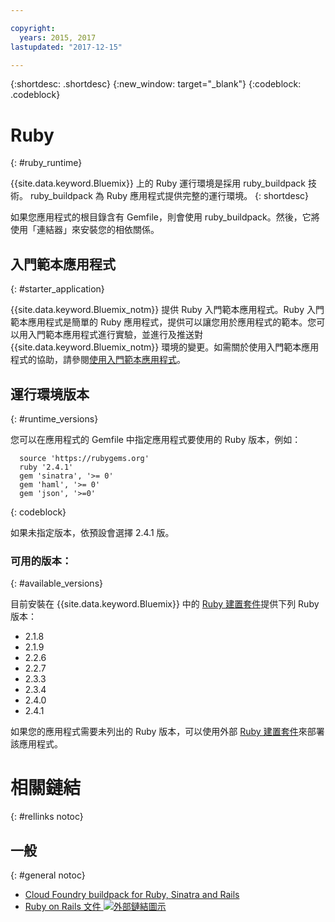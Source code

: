 ```yaml
---

copyright:
  years: 2015, 2017
lastupdated: "2017-12-15"

---
```


{:shortdesc: .shortdesc}
{:new_window: target="_blank"}
{:codeblock: .codeblock}

# Ruby
{: #ruby_runtime}

{{site.data.keyword.Bluemix}} 上的 Ruby 運行環境是採用 ruby_buildpack 技術。
ruby_buildpack 為 Ruby 應用程式提供完整的運行環境。
{: shortdesc}

如果您應用程式的根目錄含有 Gemfile，則會使用 ruby_buildpack。然後，它將使用「連結器」來安裝您的相依關係。

## 入門範本應用程式
{: #starter_application}

{{site.data.keyword.Bluemix_notm}} 提供 Ruby 入門範本應用程式。Ruby 入門範本應用程式是簡單的 Ruby 應用程式，提供可以讓您用於應用程式的範本。您可以用入門範本應用程式進行實驗，並進行及推送對 {{site.data.keyword.Bluemix_notm}} 環境的變更。如需關於使用入門範本應用程式的協助，請參閱[使用入門範本應用程式](/docs/cfapps/starter_app_usage.html)。

## 運行環境版本
{: #runtime_versions}

您可以在應用程式的 Gemfile 中指定應用程式要使用的 Ruby 版本，例如：

```
  source 'https://rubygems.org'
  ruby '2.4.1'
  gem 'sinatra', '>= 0'
  gem 'haml', '>= 0'
  gem 'json', '>=0'
```
{: codeblock}

如果未指定版本，依預設會選擇 2.4.1 版。

### 可用的版本：
{: #available_versions}

目前安裝在 {{site.data.keyword.Bluemix}} 中的 [Ruby 建置套件](https://github.com/cloudfoundry/ruby-buildpack/releases/tag/v1.6.34)提供下列 Ruby 版本：

* 2.1.8
* 2.1.9
* 2.2.6
* 2.2.7
* 2.3.3
* 2.3.4
* 2.4.0
* 2.4.1

如果您的應用程式需要未列出的 Ruby 版本，可以使用外部 [Ruby 建置套件](https://github.com/cloudfoundry/ruby-buildpack)來部署該應用程式。

# 相關鏈結
{: #rellinks notoc}
## 一般
{: #general notoc}
* [Cloud Foundry buildpack for Ruby, Sinatra and Rails](https://github.com/cloudfoundry/cf-buildpack-ruby)
* [Ruby on Rails 文件 ![外部鏈結圖示](../../icons/launch-glyph.svg "外部鏈結圖示")](http://api.rubyonrails.org/)
